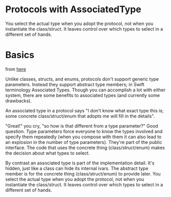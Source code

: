 # Protocols with AssociatedType

You select the actual type when you adopt the protocol, not when you
instantiate the class/struct. It leaves control over which types to select in a
different set of hands.

# Basics

from [here](http://www.russbishop.net/swift-associated-types)

Unlike classes, structs, and enums, protocols don't support generic type parameters. Instead they support abstract type members; in Swift terminology Associated Types. Though you can accomplish a lot with either system, there are some benefits to associated types (and currently some drawbacks).

An associated type in a protocol says "I don't know what exact type this is; some concrete class/struct/enum that adopts me will fill in the details".

"Great!" you cry, "so how is that different from a type parameter?" Good question. Type parameters force everyone to know the types involved and specify them repeatedly (when you compose with them it can also lead to an explosion in the number of type parameters). They're part of the public interface. The code that uses the concrete thing (class/struct/enum) makes the decision about what types to select.

By contrast an associated type is part of the implementation detail. It's hidden, just like a class can hide its internal ivars. The abstract type member is for the concrete thing (class/struct/enum) to provide later. You select the actual type when you adopt the protocol, not when you instantiate the class/struct. It leaves control over which types to select in a different set of hands.
